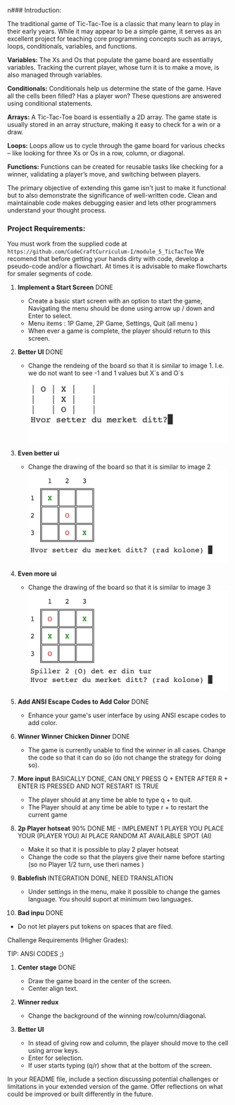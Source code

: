 n### Introduction:

The traditional game of Tic-Tac-Toe is a classic that many learn to play in their early years. While it may appear to be a simple game, it serves as an excellent project for teaching core programming concepts such as arrays, loops, conditionals, variables, and functions.

**Variables:** The Xs and Os that populate the game board are essentially variables. Tracking the current player, whose turn it is to make a move, is also managed through variables.

**Conditionals:** Conditionals help us determine the state of the game. Have all the cells been filled? Has a player won? These questions are answered using conditional statements.

**Arrays:** A Tic-Tac-Toe board is essentially a 2D array. The game state is usually stored in an array structure, making it easy to check for a win or a draw.

**Loops:** Loops allow us to cycle through the game board for various checks – like looking for three Xs or Os in a row, column, or diagonal.

**Functions:** Functions can be created for reusable tasks like checking for a winner, validating a player’s move, and switching between players.

The primary objective of extending this game isn't just to make it functional but to also demonstrate the significance of well-written code. Clean and maintainable code makes debugging easier and lets other programmers understand your thought process.

### Project Requirements:

You must work from the supplied code at `https://github.com/CodeCraftCurriculum-I/module_5_TicTacToe`
We recomend that before getting your hands dirty with code, develop a pseudo-code and/or a flowchart.
At times it is advisable to make flowcharts for smaler segments of code.

1. **Implement a Start Screen** DONE

   - Create a basic start screen with an option to start the game, Navigating the menu should be done using arrow up / down and Enter to select.
   - Menu items : 1P Game, 2P Game, Settings, Quit (all menu )
   - When ever a game is complete, the player should return to this screen.

2. **Better UI** DONE

   - Change the rendeing of the board so that it is similar to image 1. I.e. we do not want to see -1 and 1 values but X´s and O´s
     ![image 1: displaying symboles not values ](/tt1.png)

3. **Even better ui**

   - Change the drawing of the board so that it is similar to image 2
     ![image 2: displaying symboles not values ](/tt2.png)

4. **Even more ui**

   - Change the drawing of the board so that it is similar to image 3
     ![image 3: displaying whos turn it is ](/tt3.png)

5. **Add ANSI Escape Codes to Add Color** DONE

   - Enhance your game's user interface by using ANSI escape codes to add color.

6. **Winner Winner Chicken Dinner** DONE

   - The game is currently unable to find the winner in all cases. Change the code so that it can do so (do not change the strategy for doing so).

7. **More input** BASICALLY DONE, CAN ONLY PRESS Q + ENTER AFTER R + ENTER IS PRESSED AND NOT RESTART IS TRUE

   - The player should at any time be able to type q + <Enter> to quit.
   - The Player should at any time be able to type r + <Enter> to restart the current game

8. **2p Player hotseat** 90% DONE
   ME - IMPLEMENT 1 PLAYER 
      YOU PLACE YOUR (PLAYER YOU)
      AI PLACE RANDOM AT AVAILABLE SPOT (AI)
   - Make it so that it is possible to play 2 player hotseat
   - Change the code so that the players give their name before starting (so no Player 1/2 turn, use theri names )

9. **Bablefish** INTEGRATION DONE, NEED TRANSLATION

   - Under settings in the menu, make it possible to change the games language. You should suport at minimum two languages.

10. **Bad inpu** DONE

- Do not let players put tokens on spaces that are filed.

Challenge Requirements (Higher Grades):

TIP: ANSI CODES ;)

1. **Center stage** DONE

   - Draw the game board in the center of the screen.
   - Center align text.

2. **Winner redux**

   - Change the background of the winning row/column/diagonal.

3. **Better UI**

   - In stead of giving row and column, the player should move to the cell using arrow keys.
   - Enter for selection.
   - If user starts typing (q/r) show that at the bottom of the screen.

In your README file, include a section discussing potential challenges or limitations in your extended version of the game. Offer reflections on what could be improved or built differently in the future.
